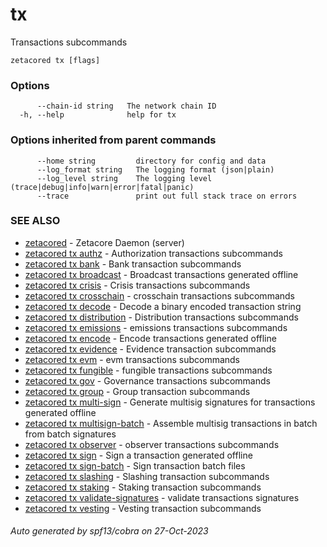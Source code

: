 # tx

Transactions subcommands

```
zetacored tx [flags]
```

### Options

```
      --chain-id string   The network chain ID
  -h, --help              help for tx
```

### Options inherited from parent commands

```
      --home string         directory for config and data 
      --log_format string   The logging format (json|plain) 
      --log_level string    The logging level (trace|debug|info|warn|error|fatal|panic) 
      --trace               print out full stack trace on errors
```

### SEE ALSO

* [zetacored](zetacored.md)	 - Zetacore Daemon (server)
* [zetacored tx authz](zetacored_tx_authz.md)	 - Authorization transactions subcommands
* [zetacored tx bank](zetacored_tx_bank.md)	 - Bank transaction subcommands
* [zetacored tx broadcast](zetacored_tx_broadcast.md)	 - Broadcast transactions generated offline
* [zetacored tx crisis](zetacored_tx_crisis.md)	 - Crisis transactions subcommands
* [zetacored tx crosschain](zetacored_tx_crosschain.md)	 - crosschain transactions subcommands
* [zetacored tx decode](zetacored_tx_decode.md)	 - Decode a binary encoded transaction string
* [zetacored tx distribution](zetacored_tx_distribution.md)	 - Distribution transactions subcommands
* [zetacored tx emissions](zetacored_tx_emissions.md)	 - emissions transactions subcommands
* [zetacored tx encode](zetacored_tx_encode.md)	 - Encode transactions generated offline
* [zetacored tx evidence](zetacored_tx_evidence.md)	 - Evidence transaction subcommands
* [zetacored tx evm](zetacored_tx_evm.md)	 - evm transactions subcommands
* [zetacored tx fungible](zetacored_tx_fungible.md)	 - fungible transactions subcommands
* [zetacored tx gov](zetacored_tx_gov.md)	 - Governance transactions subcommands
* [zetacored tx group](zetacored_tx_group.md)	 - Group transaction subcommands
* [zetacored tx multi-sign](zetacored_tx_multi-sign.md)	 - Generate multisig signatures for transactions generated offline
* [zetacored tx multisign-batch](zetacored_tx_multisign-batch.md)	 - Assemble multisig transactions in batch from batch signatures
* [zetacored tx observer](zetacored_tx_observer.md)	 - observer transactions subcommands
* [zetacored tx sign](zetacored_tx_sign.md)	 - Sign a transaction generated offline
* [zetacored tx sign-batch](zetacored_tx_sign-batch.md)	 - Sign transaction batch files
* [zetacored tx slashing](zetacored_tx_slashing.md)	 - Slashing transaction subcommands
* [zetacored tx staking](zetacored_tx_staking.md)	 - Staking transaction subcommands
* [zetacored tx validate-signatures](zetacored_tx_validate-signatures.md)	 - validate transactions signatures
* [zetacored tx vesting](zetacored_tx_vesting.md)	 - Vesting transaction subcommands

###### Auto generated by spf13/cobra on 27-Oct-2023
